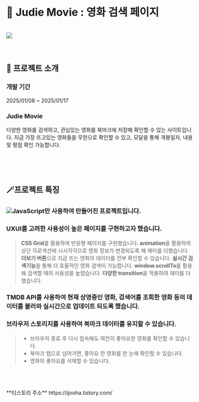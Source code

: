 # :movie_camera: Judie Movie : 영화 검색 페이지

<br/>

<img src="./src/Screenshot _home.png">

<br/>
<br/>
<br/>

## :scroll: 프로젝트 소개

### **개발 기간**
2025/01/08 ~ 2025/01/17

### **Judie Movie**
다양한 영화를 검색하고, 관심있는 영화를 북마크에 저장해 확인할 수 있는 사이트입니다.
지금 가장 뜨고있는 영화들을 무한으로 확인할 수 있고, 모달을 통해 개봉일자, 내용 및 평점 확인 가능합니다.

<br/>
<br/>
<br/>

## :magic_wand:프로젝트 특징

### ![JavaScript](https://img.shields.io/badge/javascript-%23323330.svg?style=for-the-badge&logo=javascript&logoColor=%23F7DF1E)만 사용하여 만들어진 프로젝트입니다.
### **UXUI**를 고려한 사용성이 높은 페이지를 구현하고자 했습니다.
> **CSS Grid**를 활용하여 반응형 페이지를 구현했습니다.
> **animation**을 활용하여 상단 히로섹션에 시시각각으로 영화 정보가 변경되도록 해 재미를 더했습니다.
> **더보기 버튼**으로 지금 뜨는 영화의 데이터를 전부 확인할 수 있습니다.
> **실시간 검색기능**을 통해 더 효율적인 영화 검색이 가능합니다.
> **window.scrollTo**를 활용해 검색할 때의 사용성을 높였습니다.
> **다양한 transition**을 적용하여 재미를 더했습니다.
### **TMDB API**를 사용하여 현재 상영중인 영화, 검색어를 조회한 영화 등의 데이터를 불러와 실시간으로 업데이트 되도록 했습니다.
### **브라우저 스토리지**를 사용하여 북마크 데이터를 유지할 수 있습니다.
> - 브라우저 종료 후 다시 접속해도 여전히 좋아요한 영화를 확인할 수 있습니다.
> - 북마크 탭으로 넘어가면, 좋아요 한 영화를 한 눈에 확인할 수 있습니다.
> - 영화의 좋아요를 삭제할 수 있습니다.
<br/>
<br/>
<br/>
**티스토리 주소**
https://ijooha.tistory.com/
